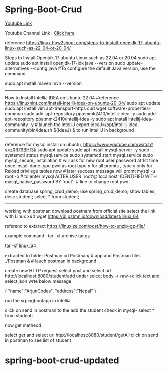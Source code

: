 # Spring-Boot-Crud

[Youtube Link](https://youtu.be/3cVZQiL3Alk)


Youtube Channel Link : [Click here](https://www.youtube.com/channel/UCJyDMA1hY0gWrCylFD963DA)

reference https://linux.how2shout.com/steps-to-install-openjdk-17-ubuntu-linux-such-as-22-04-or-20-04/

Steps to Install Openjdk 17 ubuntu Linux such as 22.04 or 20.04
sudo apt update
sudo apt install openjdk-17-jdk
java --version
sudo update-alternatives --config java  #To configure the default Java version, use the command

sudo apt install maven
mvn --version

--------------------------------------------
How to Install IntelliJ IDEA on Ubuntu 22.04 #reference https://linuxhint.com/install-intellij-idea-on-ubuntu-20-04/
sudo apt update
sudo apt install vim apt-transport-https curl wget software-properties-common
sudo add-apt-repository ppa:mmk2410/intellij-idea -y
sudo add-apt-repository ppa:mmk2410/intellij-idea -y
sudo apt install intellij-idea-community -y # launch the intelliJ
export ideaJ=/opt/intellij-idea-community/bin/idea.sh
${ideaJ} & to run intelliJ in background



--------------------------------------------------
reference for mysql install on ubuntu,  https://www.youtube.com/watch?v=zRfI79BHf3k
sudo apt update
sudo apt install mysql-server -y
sudo systemctl status mysql.service
sudo systemctl start mysql.service
sudo mysql_secure_installation # will ask for new root user password at 1st time once install done
type pwd as root
type n for all promts , type y only for Reload privilege tables now # later success message will promt
mysql -u root -p # to enter mysql
ALTER USER 'root'@'localhost' IDENTIFIED WITH mysql_native_password BY 'root'; # line to change root pwd

create database spring_crud_demo;
use spring_crud_demo;
show tables;
desc student;
select * from student;


-------------------------------------

working with postman
download postnam from official site
select the link with Linux x64
wget https://dl.pstmn.io/download/latest/linux_64

referenc to extaract https://linuxize.com/post/how-to-unzip-gz-file/

example command : tar -xf archive.tar.gz

tar -xf linux_64

extracted to folder Postman
cd Postman/ # app and Postman files
./Postman & # lauch postman in background

create new HTTP request
select post and select url http://localhost:8080/student/add
under select body -> raw->click text and select json
wrte below message

{
    "name":"ArjunCodes",
    "address":"Nepal"
}

run the srpingbootapp in intelliJ

click on send in postman to the add the student
check in mysql- select * from student;


now get metheod

select get and select url http://localhost:8080/student/getAll
click on send in postman
to see list of student



# spring-boot-crud-updated
